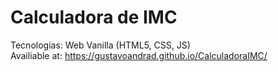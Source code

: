 # Calculadora de IMC

Tecnologias: Web Vanilla (HTML5, CSS, JS)
<br>
Availiable at: https://gustavoandrad.github.io/CalculadoraIMC/
